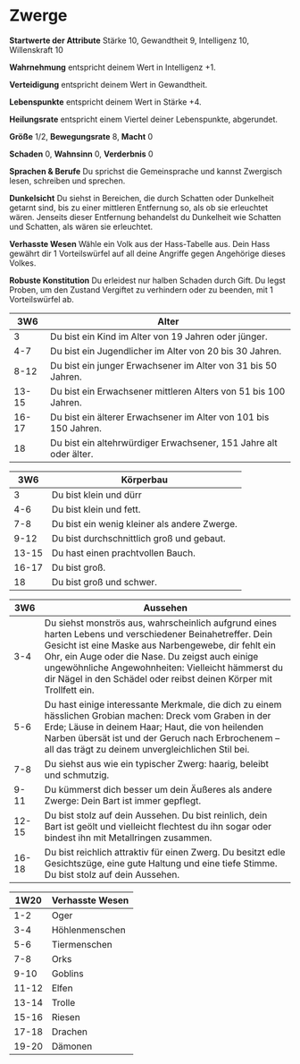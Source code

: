 # Zwerge

**Startwerte der Attribute** Stärke 10, Gewandtheit 9, Intelligenz 10, Willenskraft 10

**Wahrnehmung** entspricht deinem Wert in Intelligenz +1. 

**Verteidigung** entspricht deinem Wert in Gewandtheit. 

**Lebenspunkte** entspricht deinem Wert in Stärke +4. 

**Heilungsrate** entspricht einem Viertel deiner Lebenspunkte, abgerundet.

**Größe** 1/2, **Bewegungsrate** 8, **Macht** 0

**Schaden** 0, **Wahnsinn** 0, **Verderbnis** 0

**Sprachen & Berufe** Du sprichst die Gemeinsprache und kannst Zwergisch lesen, schreiben und sprechen. 

**Dunkelsicht** Du siehst in Bereichen, die durch Schatten oder Dunkelheit getarnt sind, bis zu einer mittleren Entfernung
so, als ob sie erleuchtet wären. Jenseits dieser Entfernung behandelst du Dunkelheit wie Schatten und Schatten, als wären sie erleuchtet.

**Verhasste Wesen** Wähle ein Volk aus der Hass-Tabelle aus. Dein Hass gewährt dir 1 Vorteilswürfel auf all deine Angriffe gegen Angehörige dieses Volkes.

**Robuste Konstitution** Du erleidest nur halben Schaden durch Gift. Du legst Proben, um den Zustand Vergiftet zu verhindern oder zu beenden, mit 1 Vorteilswürfel ab.

| 3W6 | Alter | 
| --- | --- |
| 3 | Du bist ein Kind im Alter von 19 Jahren oder jünger. |
| 4-7 | Du bist ein Jugendlicher im Alter von 20 bis 30 Jahren. |
| 8-12 | Du bist ein junger Erwachsener im Alter von 31 bis 50 Jahren. |
| 13-15 | Du bist ein Erwachsener mittleren Alters von 51 bis 100 Jahren. |
| 16-17 | Du bist ein älterer Erwachsener im Alter von 101 bis 150 Jahren. |
| 18 | Du bist ein altehrwürdiger Erwachsener, 151 Jahre alt oder älter. |

| 3W6 | Körperbau |
| --- | --- |
| 3 | Du bist klein und dürr |
| 4-6 | Du bist klein und fett. |
| 7-8 | Du bist ein wenig kleiner als andere Zwerge. |
| 9-12 | Du bist durchschnittlich groß und gebaut. |
| 13-15 | Du hast einen prachtvollen Bauch. |
| 16-17 | Du bist groß. |
| 18 | Du bist groß und schwer. |

| 3W6 | Aussehen |
| --- | --- |
| 3-4 | Du siehst monströs aus, wahrscheinlich aufgrund eines harten Lebens und verschiedener Beinahetreffer. Dein Gesicht ist eine Maske aus Narbengewebe, dir fehlt ein Ohr, ein Auge oder die Nase. Du zeigst auch einige ungewöhnliche Angewohnheiten: Vielleicht hämmerst du dir Nägel in den Schädel oder reibst deinen Körper mit Trollfett ein. |
| 5-6 | Du hast einige interessante Merkmale, die dich zu einem hässlichen Grobian machen: Dreck vom Graben in der Erde; Läuse in deinem Haar; Haut, die von heilenden Narben übersät ist und der Geruch nach Erbrochenem – all das trägt zu deinem unvergleichlichen Stil bei. |
| 7-8 | Du siehst aus wie ein typischer Zwerg: haarig, beleibt und schmutzig. |
| 9-11 | Du kümmerst dich besser um dein Äußeres als andere Zwerge: Dein Bart ist immer gepflegt. |
| 12-15 | Du bist stolz auf dein Aussehen. Du bist reinlich, dein Bart ist geölt und vielleicht flechtest du ihn sogar oder bindest ihn mit Metallringen zusammen. |
| 16-18 | Du bist reichlich attraktiv für einen Zwerg. Du besitzt edle Gesichtszüge, eine gute Haltung und eine tiefe Stimme. Du bist stolz auf dein Aussehen. |

| 1W20 | Verhasste Wesen | 
| --- | --- |
| 1-2 | Oger |
| 3-4 | Höhlenmenschen |
| 5-6 | Tiermenschen |
| 7-8 | Orks |
| 9-10 | Goblins |
| 11-12 | Elfen |
| 13-14 | Trolle |
| 15-16 | Riesen |
| 17-18 | Drachen |
| 19-20 | Dämonen |

